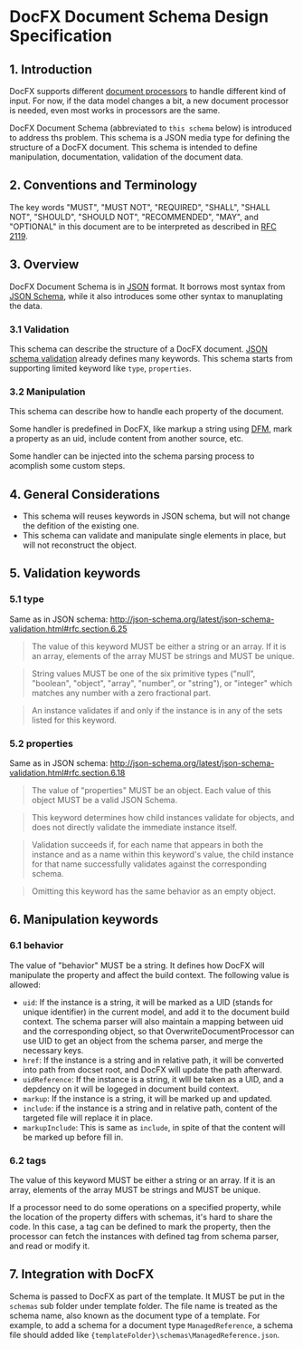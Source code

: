 # DocFX Document Schema Design Specification

## 1. Introduction
DocFX supports different [document processors](..\tutorial\howto_build_your_own_type_of_documentation_with_custom_plug-in.md) to handle different kind of input. For now, if the data model changes a bit, a new document processor is needed, even most works in processors are the same.

DocFX Document Schema (abbreviated to `this schema` below) is introduced to address ths problem. This schema is a JSON media type for defining the structure of a DocFX document. This schema is intended to define manipulation, documentation, validation of the document data.

## 2. Conventions and Terminology
The key words "MUST", "MUST NOT", "REQUIRED", "SHALL", "SHALL NOT", "SHOULD", "SHOULD NOT", "RECOMMENDED", "MAY", and "OPTIONAL" in this document are to be interpreted as described in [RFC 2119](https://tools.ietf.org/html/rfc2119).

## 3. Overview
DocFX Document Schema is in [JSON](http://www.json.org/) format. It borrows most syntax from [JSON Schema](http://json-schema.org/), while it also introduces some other syntax to manuplating the data.

### 3.1 Validation
This schema can describe the structure of a DocFX document. 
[JSON schema validation](http://json-schema.org/latest/json-schema-validation.html) already defines many keywords. This schema starts from supporting limited keyword like `type`, `properties`.

### 3.2 Manipulation
This schema can describe how to handle each property of the document.

Some handler is predefined in DocFX, like markup a string using [DFM](..\spec\docfx_flavored_markdown.md), mark a property as an uid, include content from another source, etc. 

Some handler can be injected into the schema parsing process to acomplish some custom steps.

## 4. General Considerations
* This schema will reuses keywords in JSON schema, but will not change the defition of the existing one.
* This schema can validate and manipulate single elements in place, but will not reconstruct the object.

## 5. Validation keywords

### 5.1 type

Same as in JSON schema: http://json-schema.org/latest/json-schema-validation.html#rfc.section.6.25

> The value of this keyword MUST be either a string or an array. If it is an array, elements of the array MUST be strings and MUST be unique.

> String values MUST be one of the six primitive types ("null", "boolean", "object", "array", "number", or "string"), or "integer" which matches any number with a zero fractional part.

> An instance validates if and only if the instance is in any of the sets listed for this keyword.


### 5.2 properties

Same as in JSON schema: http://json-schema.org/latest/json-schema-validation.html#rfc.section.6.18

> The value of "properties" MUST be an object. Each value of this object MUST be a valid JSON Schema.

> This keyword determines how child instances validate for objects, and does not directly validate the immediate instance itself.

> Validation succeeds if, for each name that appears in both the instance and as a name within this keyword's value, the child instance for that name successfully validates against the corresponding schema.

> Omitting this keyword has the same behavior as an empty object.

## 6. Manipulation keywords

### 6.1 behavior
The value of "behavior" MUST be a string. It defines how DocFX will manipulate the property and affect the build context. The following value is allowed:
* `uid`: If the instance is a string, it will be marked as a UID (stands for unique identifier) in the current model, and add it to the document build context. The schema parser will also maintain a mapping between uid and the corresponding object, so that OverwriteDocumentProcessor can use UID to get an object from the schema parser, and merge the necessary keys.
* `href`: If the instance is a string and in relative path, it will be converted into path from docset root, and DocFX will update the path afterward.
* `uidReference`: If the instance is a string, it wlll be taken as a UID, and a depdency on it will be logeged in document build context.
* `markup`: If the instance is a string, it will be marked up and updated.
* `include`: if the instance is a string and in relative path, content of the targeted file will replace it in place.
* `markupInclude`: This is same as `include`, in spite of that the content will be marked up before fill in.

### 6.2 tags
The value of this keyword MUST be either a string or an array. If it is an array, elements of the array MUST be strings and MUST be unique.

If a processor need to do some operations on a specified property, while the location of the property differs with schemas, it's hard to share the code.
In this case, a tag can be defined to mark the property, then the processor can fetch the instances with defined tag from schema parser, and read or modify it.

## 7. Integration with DocFX
Schema is passed to DocFX as part of the template. It MUST be put in the `schemas` sub folder under template folder. The file name is treated as the schema name, also known as the document type of a template.
For example, to add a schema for a document type `ManagedReference`, a schema file should added like `{templateFolder}\schemas\ManagedReference.json`.